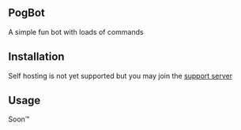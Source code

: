 ## PogBot
A simple fun bot with loads of commands

## Installation
Self hosting is not yet supported but you may join the [support server](https://discord.gg/f8hBWvft8z)

## Usage
Soon™️